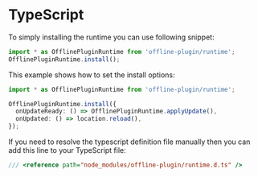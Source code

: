 # TypeScript

To simply installing the runtime you can use following snippet:
```ts
import * as OfflinePluginRuntime from 'offline-plugin/runtime';
OfflinePluginRuntime.install();
```

This example shows how to set the install options:
```ts
import * as OfflinePluginRuntime from 'offline-plugin/runtime';

OfflinePluginRuntime.install({
  onUpdateReady: () => OfflinePluginRuntime.applyUpdate(),
  onUpdated: () => location.reload(),
});
```

If you need to resolve the typescript definition file manually then
you can add this line to your TypeScript file:
```ts
/// <reference path="node_modules/offline-plugin/runtime.d.ts" />
```
